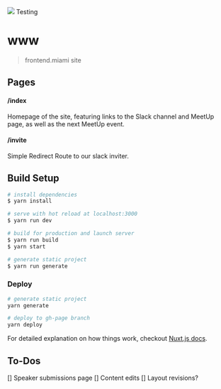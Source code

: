 ![](https://github.com/WizardStrike/test-github-actions/workflows/Default/badge.svg)
Testing 
# www

> frontend.miami site

## Pages

#### /index

Homepage of the site, featuring links to the Slack channel and MeetUp page, as well as the next MeetUp event.

#### /invite

Simple Redirect Route to our slack inviter.


## Build Setup

``` bash
# install dependencies
$ yarn install

# serve with hot reload at localhost:3000
$ yarn run dev

# build for production and launch server
$ yarn run build
$ yarn start

# generate static project
$ yarn run generate
```

### Deploy
```sh
# generate static project
yarn generate

# deploy to gh-page branch
yarn deploy
```

For detailed explanation on how things work, checkout [Nuxt.js docs](https://nuxtjs.org).

## To-Dos
[] Speaker submissions page
[] Content edits
[] Layout revisions?
